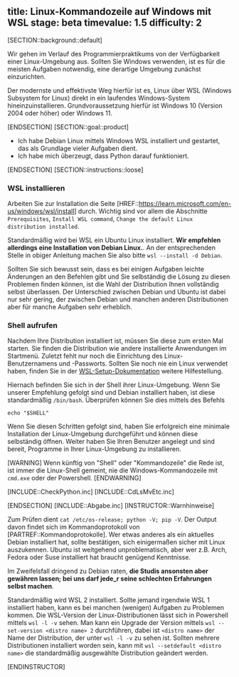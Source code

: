 title: Linux-Kommandozeile auf Windows mit WSL
stage: beta
timevalue: 1.5
difficulty: 2
---
[SECTION::background::default]

Wir gehen im Verlauf des Programmierpraktikums von der Verfügbarkeit einer Linux-Umgebung aus.
Sollten Sie Windows verwenden, ist es für die meisten Aufgaben notwendig, eine derartige Umgebung
zunächst einzurichten.

Der modernste und effektivste Weg hierfür ist es, Linux über
WSL (Windows Subsystem for Linux) direkt in ein laufendes Windows-System hineinzuinstallieren.
Grundvoraussetzung hierfür ist Windows 10 (Version 2004 oder höher) oder Windows 11.

[ENDSECTION]
[SECTION::goal::product]

- Ich habe Debian Linux mittels Windows WSL installiert und gestartet,
  das als Grundlage vieler Aufgaben dient.
- Ich habe mich überzeugt, dass Python darauf funktioniert.

[ENDSECTION]
[SECTION::instructions::loose]

### WSL installieren

Arbeiten Sie zur Installation die Seite 
[HREF::https://learn.microsoft.com/en-us/windows/wsl/install]
durch.
Wichtig sind vor allem die Abschnitte `Prerequisites`, `Install WSL command`,
`Change the default Linux distribution installed`.

Standardmäßig wird bei WSL ein Ubuntu Linux installiert.
**Wir empfehlen allerdings eine Installation von Debian Linux.**.
An der entsprechenden Stelle in obiger Anleitung machen Sie also bitte
`wsl --install -d Debian`.

Sollten Sie sich bewusst sein, dass es bei einigen Aufgaben leichte Änderungen an den Befehlen
gibt und Sie selbständig die Lösung zu diesen Problemen finden können, ist die Wahl der
Distribution Ihnen vollständig selbst überlassen.
Der Unterschied zwischen Debian und Ubuntu ist dabei nur sehr gering,
der zwischen Debian und manchen anderen Distributionen aber für manche Aufgaben sehr erheblich.


### Shell aufrufen

Nachdem Ihre Distribution installiert ist, müssen Sie diese zum ersten Mal starten.
Sie finden die Distribution wie andere installierte Anwendungen im Startmenü.
Zuletzt fehlt nur noch die Einrichtung des Linux-Benutzernamens und -Passworts.
Sollten Sie noch nie ein Linux verwendet haben, finden Sie in der 
[WSL-Setup-Dokumentation](https://learn.microsoft.com/en-us/windows/wsl/setup/environment#set-up-your-linux-username-and-password) 
weitere Hilfestellung.

Hiernach befinden Sie sich in der Shell ihrer Linux-Umgebung. Wenn Sie unserer Empfehlung
gefolgt sind und Debian installiert haben, ist diese standardmäßig `/bin/bash`.
Überprüfen können Sie dies mittels des Befehls 
  
    echo "$SHELL"

Wenn Sie diesen Schritten gefolgt sind, haben Sie erfolgreich eine minimale Installation
der Linux-Umgebung durchgeführt und können diese selbständig öffnen.
Weiter haben Sie Ihren Benutzer angelegt und sind bereit, Programme in Ihrer Linux-Umgebung
zu installieren.

[WARNING]
Wenn künftig von "Shell" oder "Kommandozeile" die Rede ist, 
ist immer die Linux-Shell gemeint, nie die Windows-Kommandozeile mit
`cmd.exe` oder der Powershell.
[ENDWARNING]

[INCLUDE::CheckPython.inc]
[INCLUDE::CdLsMvEtc.inc]

[ENDSECTION]
[INCLUDE::Abgabe.inc] 
[INSTRUCTOR::Warnhinweise]

Zum Prüfen dient `cat /etc/os-release; python -V; pip -V`. 
Der Output davon findet sich im Kommandoprotokoll von [PARTREF::Kommandoprotokolle].
Wer etwas anderes als ein aktuelles Debian installiert hat, sollte bestätigen, 
sich einigermaßen sicher mit Linux auszukennen. 
Ubuntu ist weitgehend unproblematisch,
aber wer z.B. Arch, Fedora oder Suse installiert hat braucht genügend Kenntnisse.

Im Zweifelsfall dringend zu Debian raten, **die Studis ansonsten aber gewähren lassen;
bei uns darf jede_r seine schlechten Erfahrungen selbst machen**.

Standardmäßig wird WSL 2 installiert.
Sollte jemand irgendwie WSL 1 installiert haben, kann es bei manchen (wenigen) Aufgaben zu Problemen kommen.
Die WSL-Version der Linux-Distributionen lässt sich in Powershell mittels `wsl -l -v` sehen.
Man kann ein Upgrade der Version mittels `wsl --set-version <distro name> 2` 
durchführen, dabei ist `<distro name>` der Name der Distribution, der unter `wsl -l -v` zu sehen ist.
Sollten mehrere Distributionen installiert worden sein, kann mit 
`wsl --setdefault <distro name>`
die standardmäßig ausgewählte Distribution geändert werden.

[ENDINSTRUCTOR]
